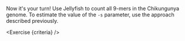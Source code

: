 <script>
import Alert from "$components/Alert.svelte";
import Exercise from "$components/Exercise.svelte";
import Execute from "$components/Execute.svelte";

const criteria = [
{
	name: "File <code>chikungunya.jf</code> exists",
	checks: [{
		type: "file",
		path: "chikungunya.jf",
		action: "exists"
	}]
},
{
	name: "File <code>chikungunya.jf</code> contains the output of running <code>jellyfish count</code> on the Chikungunya genome",
	checks: [{
		type: "file",
		path: "chikungunya.jf",
		action: "contents",
        commandObserved: `jellyfish query chikungunya.jf ACAGTGGAC`,
		commandExpected: `echo "ACAGTGG 1"`
	}]
}];
</script>

Now it's your turn! Use Jellyfish to count all 9-mers in the Chikungunya genome. To estimate the value of the `-s` parameter, use the approach described previously.

<Exercise {criteria} />

